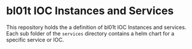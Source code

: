 # bl01t IOC Instances and Services

This repository holds the a definition of bl01t IOC Instances and services. Each sub folder of the `services` directory contains a helm chart for a specific service or IOC.
